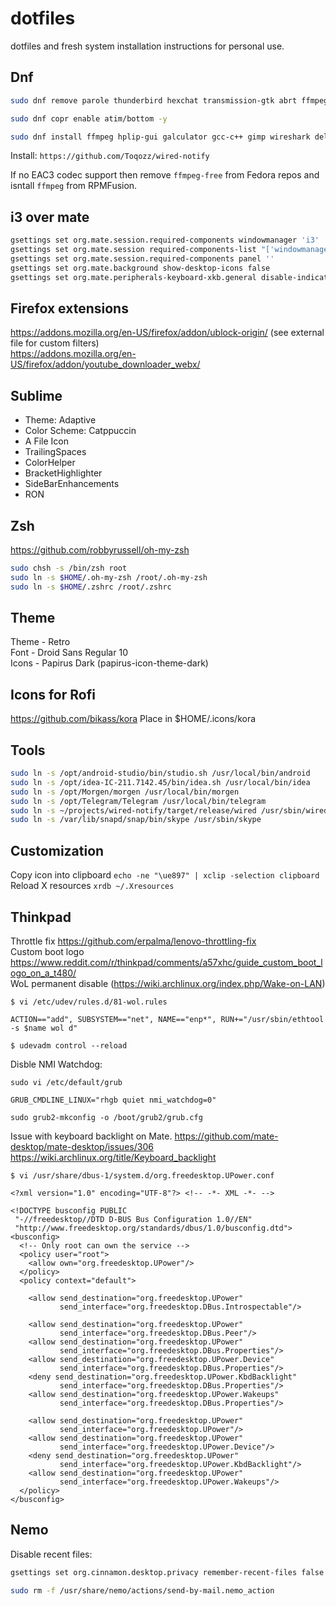 # dotfiles

dotfiles and fresh system installation instructions for personal use.

## Dnf
```bash
sudo dnf remove parole thunderbird hexchat transmission-gtk abrt ffmpeg-free mate-calc blivet-gui gnote caja pluma plymou* mate-system-monitor 
```
```bash
sudo dnf copr enable atim/bottom -y
```
```bash
sudo dnf install ffmpeg hplip-gui galculator gcc-c++ gimp wireshark deluge unrar flac mpd mpc ncmpcpp google-droid-sans-fonts google-droid-sans-mono-fonts ffmpegthumbnailer kdiff3 zsh kernel-devel kernel-headers gcc mpv nmap darktable libsane-hpaio nemo nemo-fileroller cmake git powerline-fonts papirus-icon-theme papirus-icon-theme-dark arc-theme VirtualBox libreoffice-calc libreoffice-writer dkms acpid libglvnd-devel vdpauinfo libva-vdpau-driver libva-utils alacritty avidemux ImageMagick flacon libva-intel-driver intel-media-driver gstreamer1-vaapi fuse polybar rofi i3
```

Install: `https://github.com/Toqozz/wired-notify`

If no EAC3 codec support then remove `ffmpeg-free` from Fedora repos and isntall `ffmpeg` from RPMFusion.


## i3 over mate
```bash
gsettings set org.mate.session.required-components windowmanager 'i3'
gsettings set org.mate.session required-components-list "['windowmanager']"
gsettings set org.mate.session.required-components panel ''
gsettings set org.mate.background show-desktop-icons false
gsettings set org.mate.peripherals-keyboard-xkb.general disable-indicator true
```

## Firefox extensions
https://addons.mozilla.org/en-US/firefox/addon/ublock-origin/           (see external file for custom filters)  
https://addons.mozilla.org/en-US/firefox/addon/youtube_downloader_webx/

## Sublime
- Theme: Adaptive
- Color Scheme: Catppuccin
- A File Icon
- TrailingSpaces 
- ColorHelper
- BracketHighlighter
- SideBarEnhancements
- RON

## Zsh
https://github.com/robbyrussell/oh-my-zsh
```bash
sudo chsh -s /bin/zsh root
sudo ln -s $HOME/.oh-my-zsh /root/.oh-my-zsh
sudo ln -s $HOME/.zshrc /root/.zshrc
```

## Theme
Theme - Retro  
Font  - Droid Sans Regular 10  
Icons - Papirus Dark (papirus-icon-theme-dark)  

## Icons for Rofi
https://github.com/bikass/kora 
Place in $HOME/.icons/kora

## Tools
```bash
sudo ln -s /opt/android-studio/bin/studio.sh /usr/local/bin/android
sudo ln -s /opt/idea-IC-211.7142.45/bin/idea.sh /usr/local/bin/idea
sudo ln -s /opt/Morgen/morgen /usr/local/bin/morgen
sudo ln -s /opt/Telegram/Telegram /usr/local/bin/telegram
sudo ln -s ~/projects/wired-notify/target/release/wired /usr/sbin/wired
sudo ln -s /var/lib/snapd/snap/bin/skype /usr/sbin/skype
```

## Customization
Copy icon into clipboard `echo -ne "\ue897" | xclip -selection clipboard`  
Reload X resources `xrdb ~/.Xresources`

## Thinkpad
Throttle fix https://github.com/erpalma/lenovo-throttling-fix  
Custom boot logo https://www.reddit.com/r/thinkpad/comments/a57xhc/guide_custom_boot_logo_on_a_t480/  
WoL permanent disable (https://wiki.archlinux.org/index.php/Wake-on-LAN)  
```
$ vi /etc/udev/rules.d/81-wol.rules

ACTION=="add", SUBSYSTEM=="net", NAME=="enp*", RUN+="/usr/sbin/ethtool -s $name wol d"

$ udevadm control --reload
```

Disble NMI Watchdog:
```
sudo vi /etc/default/grub

GRUB_CMDLINE_LINUX="rhgb quiet nmi_watchdog=0"

sudo grub2-mkconfig -o /boot/grub2/grub.cfg
```

Issue with keyboard backlight on Mate.
https://github.com/mate-desktop/mate-desktop/issues/306
https://wiki.archlinux.org/title/Keyboard_backlight

```
$ vi /usr/share/dbus-1/system.d/org.freedesktop.UPower.conf

<?xml version="1.0" encoding="UTF-8"?> <!-- -*- XML -*- -->

<!DOCTYPE busconfig PUBLIC
 "-//freedesktop//DTD D-BUS Bus Configuration 1.0//EN"
 "http://www.freedesktop.org/standards/dbus/1.0/busconfig.dtd">
<busconfig>
  <!-- Only root can own the service -->
  <policy user="root">
    <allow own="org.freedesktop.UPower"/>
  </policy>
  <policy context="default">

    <allow send_destination="org.freedesktop.UPower"
           send_interface="org.freedesktop.DBus.Introspectable"/>

    <allow send_destination="org.freedesktop.UPower"
           send_interface="org.freedesktop.DBus.Peer"/>
    <allow send_destination="org.freedesktop.UPower"
           send_interface="org.freedesktop.DBus.Properties"/>
    <allow send_destination="org.freedesktop.UPower.Device"
           send_interface="org.freedesktop.DBus.Properties"/>
    <deny send_destination="org.freedesktop.UPower.KbdBacklight"
           send_interface="org.freedesktop.DBus.Properties"/>
    <allow send_destination="org.freedesktop.UPower.Wakeups"
           send_interface="org.freedesktop.DBus.Properties"/>

    <allow send_destination="org.freedesktop.UPower"
           send_interface="org.freedesktop.UPower"/>
    <allow send_destination="org.freedesktop.UPower"
           send_interface="org.freedesktop.UPower.Device"/>
    <deny send_destination="org.freedesktop.UPower"
           send_interface="org.freedesktop.UPower.KbdBacklight"/>
    <allow send_destination="org.freedesktop.UPower"
           send_interface="org.freedesktop.UPower.Wakeups"/>
  </policy>
</busconfig>

```


## Nemo
Disable recent files: 
```bash
gsettings set org.cinnamon.desktop.privacy remember-recent-files false
```
```bash
sudo rm -f /usr/share/nemo/actions/send-by-mail.nemo_action

```
